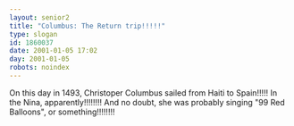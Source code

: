 ```yaml
---
layout: senior2
title: "Columbus: The Return trip!!!!!"
type: slogan
id: 1860037
date: 2001-01-05 17:02
day: 2001-01-05
robots: noindex
---
```

On this day in 1493, Christoper Columbus sailed from Haiti to Spain!!!!! In the Nina, apparently!!!!!!!! And no doubt, she was probably singing "99 Red Balloons", or something!!!!!!!!
